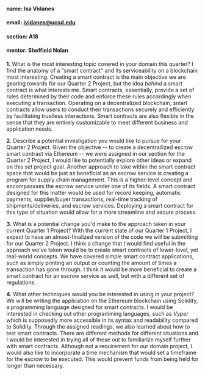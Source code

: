 #### name: Isa Vidanes
#### email: ividanes@ucsd.edu
#### section: A18
#### mentor: Sheffield Nolan

**1.** What is the most interesting topic covered in your domain this quarter? 
I find the anatomy of a "smart contract" and its serviceability on a blockchain most interesting. Creating a smart contract is the main objective we are gearing towards for our Quarter 2 Project, but the idea *behind* a smart contract is what interests me. Smart contracts, essentially, provide a set of rules determined by their code and enforce these rules accordingly when executing a transaction. Operating on a decentralized blockchain, smart contracts allow users to conduct their transactions securely and efficiently by facilitating trustless interactions. Smart contracts are also flexible in the sense that they are entirely customizable to meet different business and application needs.   

**2.** Describe a potential investigation you would like to pursue for your Quarter 2 Project.
Given the objective -- to create a decentrailized escrow smart contract via Ethereum --  we were assigned in our section for the Quarter 2 Project, I would like to potentially explore other ideas or expand on this set project goal. Another approach to take within the smart contract space that would be just as beneficial as an escrow service is creating a program for supply chain management. This is a higher-level concept and encompassses the escrow service under one of its fields. A smart contract designed for this matter would be used for record keeping, automatic payments, supplier/buyer transactions, real-time tracking of shipments/deliveries, and escrow services. Deploying a smart contract for this type of situation would allow for a more streamline and secure process.

**3.** What is a potential change you'd make to the approach taken in your current Quarter 1 Project?
With the current state of our Quarter 1 Project, I expect to have an almost-finalized version of the code we will be submitting for our Quarter 2 Project. I think a change that I would find useful in the approach we've taken would be to create smart contracts of lower-level, yet real-world concepts. We have covered simple smart contract applications, such as simply printing an output or counting the amount of times a transaction has gone through. I think it would be more beneficial to create a smart contract for an escrow service as well, but with a different set of regulations. 

**4.** What other techniques would you be interested in using in your project?
We will be writing the application on the Ethereum blockchain using Solidity, a programming language designed for smart contracts. I would be interested in checking out other programming languages, such as *Vyper* which is supposedly more accessible in its syntax and readability compared to Solidity. Through the assigned readings, we also learned about how to test smart contracts. There are different methods for different situations and I would be interested in trying all of these out to familiarize myself further with smart contracts. Although not a requirement for our domain project, I would also like to incorporate a time mechanism that would set a timeframe for the escrow to be executed. This would prevent funds from being held for longer than necessary. 